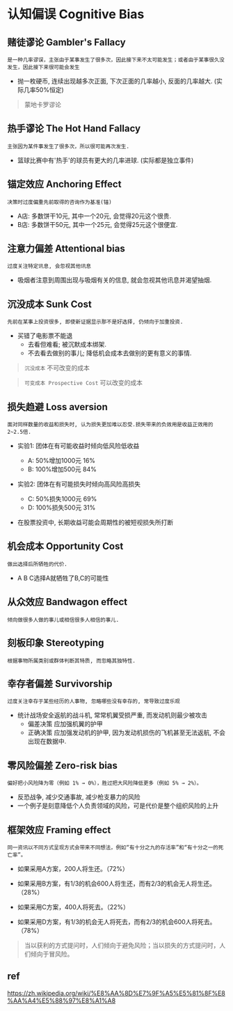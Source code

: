# 认知偏误 Cognitive Bias

## 赌徒谬论 Gambler's Fallacy

`是一种几率谬误，主张由于某事发生了很多次，因此接下来不太可能发生；或者由于某事很久没发生，因此接下来很可能会发生`

- 抛一枚硬币, 连续出现越多次正面, 下次正面的几率越小, 反面的几率越大. (实际几率50%恒定)

> 蒙地卡罗谬论

## 热手谬论 The Hot Hand Fallacy

`主张因为某件事发生了很多次，所以很可能再次发生.`

- 篮球比赛中有'热手'的球员有更大的几率进球. (实际都是独立事件)

## 锚定效应 Anchoring Effect

`决策时过度偏重先前取得的咨询作为基准(锚)`

- A店: 多数饼干10元, 其中一个20元, 会觉得20元这个很贵.
- B店: 多数饼干50元, 其中一个25元, 会觉得25元这个很便宜.

## 注意力偏差 Attentional bias

`过度关注特定讯息, 会忽视其他讯息`

- 吸烟者注意到周围出现与吸烟有关的信息, 就会忽视其他讯息并渴望抽烟.

## 沉没成本 Sunk Cost

`先前在某事上投资很多, 即使新证据显示那不是好选择, 仍倾向于加重投资.`

- 买错了电影票不能退
  - 去看但难看; 被沉默成本绑架.
  - 不去看去做别的事儿; 降低机会成本去做别的更有意义的事情.

> `沉没成本` 不可改变的成本

> `可变成本 Prospective Cost` 可以改变的成本

## 损失趋避 Loss aversion

`面对同样数量的收益和损失时, 认为损失更加难以忍受.损失带来的负效用是收益正效用的2~2.5倍.`

- 实验1: 团体在有可能收益时倾向低风险低收益
  - A: 50%增加1000元 16%
  - B: 100%增加500元 84%

- 实验2: 团体在有可能损失时倾向高风险高损失
  - C: 50%损失1000元 69%
  - D: 100%损失500元 31%

- 在股票投资中, 长期收益可能会周期性的被短视损失所打断

## 机会成本 Opportunity Cost

`做出选择后所牺牲的代价.`

- A B C选择A就牺牲了B,C的可能性

## 从众效应 Bandwagon effect

`倾向做很多人做的事儿或相信很多人相信的事儿.`

## 刻板印象 Stereotyping

`根据事物所属类别或群体判断其特质, 而忽略其独特性.`

## 幸存者偏差 Survivorship

`过度关注幸存于某些经历的人事物, 忽略哪些没有幸存的, 常导致过度乐观`

- 统计战场安全返航的战斗机, 常常机翼受损严重, 而发动机则最少被攻击
  - 偏差决策 应加强机翼的护甲
  - 正确决策 应加强发动机的护甲, 因为发动机损伤的飞机甚至无法返航, 不会出现在数据中.

## 零风险偏差 Zero-risk bias

`偏好把小风险降为零（例如 1% → 0%），胜过把大风险降低更多（例如 5% → 2%）。`

- 反恐战争, 减少交通事故, 减少枪支暴力的风险
- 一个例子是刻意降低个人负责领域的风险，可是代价是整个组织风险的上升

## 框架效应 Framing effect

`同一资讯以不同方式呈现方式会带来不同想法，例如“有十分之九的存活率”和“有十分之一的死亡率”。`

- 如果采用A方案，200人将生还。（72%）
- 如果采用B方案，有1/3的机会600人将生还，而有2/3的机会无人将生还。（28%）

- 如果采用C方案，400人将死去。（22%）
- 如果采用D方案，有1/3的机会无人将死去，而有2/3的机会600人将死去。（78%）

> 当以获利的方式提问时，人们倾向于避免风险；当以损失的方式提问时，人们倾向于冒风险。

## ref

<https://zh.wikipedia.org/wiki/%E8%AA%8D%E7%9F%A5%E5%81%8F%E8%AA%A4%E5%88%97%E8%A1%A8>